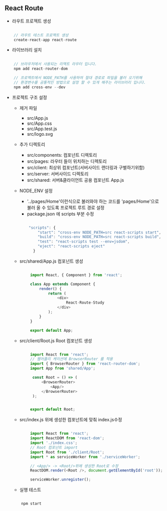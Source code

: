 ## React Route

- 라우트 프로젝트 생성

```javascript
    
    // 라우트 테스트 프로젝트 생성
    create-react-app react-route

```

- 라이브러리 설치

```javascript
    
    // 브라우저에서 사용되는 리액트 라우터 입니다.
    npm add react-router-dom

    // 프로젝트에서 NODE_PATH를 사용하여 절대 경로로 파일을 불러 오기위해
    // 환경변수를 공통적인 방법으로 설정 할 수 있게 해주는 라이브러리 입니다.
    npm add cross-env --dev

```

- 프로젝트 구조 설정

    - 제거 파일
        - src/App.js
        - src/App.css
        - src/App.test.js
        - src/logo.svg

    - 추가 디렉토리
        - src/components: 컴포넌트 디렉토리
        - src/pages: 라우터 들이 위치하는 디렉토리
        - src/client: 최상위 컴포넌트(서버사이드 랜더링과 구별하기위함)
        - src/server: 서버사이드 디렉토리
        - src/shared: 서버&클라이언트 공용 컴포넌트 App.js

    - NODE_ENV 설정
        - '../pages/Home'이런식으로 불러와야 하는 코드를 'pages/Home'으로 불러 올 수 있도록 프로젝트 루트 경로 설정
        - package.json 에 scripts 부분 수정

        ```javascript

            "scripts": {
                "start": "cross-env NODE_PATH=src react-scripts start",
                "build": "cross-env NODE_PATH=src react-scripts build",
                "test": "react-scripts test --env=jsdom",
                "eject": "react-scripts eject"
              }

        ```

    - src/shared/App.js 컴포넌트 생성

    ```javascript  

            import React, { Component } from 'react';

            class App extends Component {
                render() {
                    return (
                        <div>
                            React-Route-Study
                        </div>
                    );
                }
            }

            export default App;

    ```

    - src/client/Root.js Root 컴포넌트 생성

    ```javascript  

            import React from 'react';
            // 웹어플리 케이션에 BrowserRouter 를 적용
            import { BrowserRouter } from 'react-router-dom';
            import App from 'shared/App';

             const Root = () => (
                 <BrowserRouter>
                     <App/>
                 </BrowserRouter>
             );


            export default Root;

    ```

    - src/index.js 위에 생성한 컴포넌트에 맞춰 index.js수정

    ```javascript  

            import React from 'react';
            import ReactDOM from 'react-dom';
            import './index.css';
            // Root 컴포넌트 import
            import Root from './client/Root';
            import * as serviceWorker from './serviceWorker';

            // <App/> -> <Root/>위에 생성한 Root로 수정
            ReactDOM.render(<Root />, document.getElementById('root'));

            serviceWorker.unregister();

    ```

    - 실행 테스트

    ```javascript

        npm start
        
    ```
